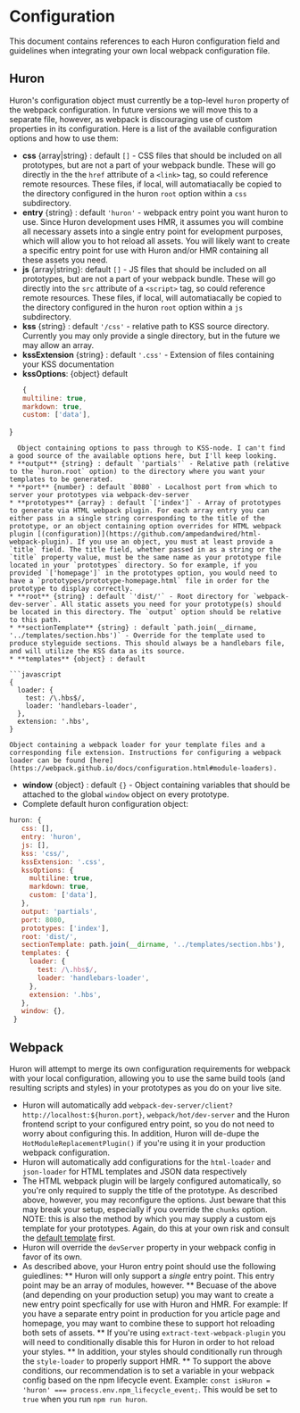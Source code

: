 # Configuration

This document contains references to each Huron configuration field and guidelines when integrating your own local webpack configuration file.

## Huron
Huron's configuration object must currently be a top-level `huron` property of the webpack configuration. In future versions we will move this to a separate file, however, as webpack is discouraging use of custom properties in its configuration. Here is a list of the available configuration options and how to use them:
 * **css** {array|string} : default `[]` - CSS files that should be included on all prototypes, but are not a part of your webpack bundle. These will go directly in the the `href` attribute of a `<link>` tag, so could reference remote resources. These files, if local, will automatiacally be copied to the directory configured in the huron `root` option within a `css` subdirectory.
 * **entry** {string} : default `'huron'` - webpack entry point you want huron to use. Since Huron development uses HMR, it assumes you will combine all necessary assets into a single entry point for evelopment purposes, which will allow you to hot reload all assets. You will likely want to create a specific entry point for use with Huron and/or HMR containing all these assets you need.
 * **js** {array|string}: default `[]` - JS files that should be included on all prototypes, but are not a part of your webpack bundle. These will go directly into the `src` attribute of a `<script>` tag, so could reference remote resources. These files, if local, will automatiacally be copied to the directory configured in the huron `root` option within a `js` subdirectory.
 * **kss** {string} : default `'/css'` - relative path to KSS source directory. Currently you may only provide a single directory, but in the future we may allow an array.
 * **kssExtension** {string} : default `'.css'` - Extension of files containing your KSS documentation
 * **kssOptions**: {object} default
 	```javascript
 	{
    multiline: true,
    markdown: true,
    custom: ['data'],
  }
  ```
    Object containing options to pass through to KSS-node. I can't find a good source of the available options here, but I'll keep looking.
 * **output** {string} : default `'partials'` - Relative path (relative to the `huron.root` option) to the directory where you want your templates to be generated.
 * **port** {number} : default `8080` - Localhost port from which to server your prototypes via webpack-dev-server
 * **prototypes** {array} : default `['index']` - Array of prototypes to generate via HTML webpack plugin. For each array entry you can either pass in a single string corresponding to the title of the prototype, or an object containing option overrides for HTML webpack plugin [(configuration)](https://github.com/ampedandwired/html-webpack-plugin). If you use an object, you must at least provide a `title` field. The title field, whether passed in as a string or the `title` property value, must be the same name as your prototype file located in your `prototypes` directory. So for example, if you provided `['homepage']` in the prototypes option, you would need to have a `prototypes/prototype-homepage.html` file in order for the prototype to display correctly.
 * **root** {string} : default `'dist/'` - Root directory for `webpack-dev-server`. All static assets you need for your prototype(s) should be located in this directory. The `output` option should be relative to this path.
 * **sectionTemplate** {string} : default `path.join(__dirname, '../templates/section.hbs')` - Override for the template used to produce styleguide sections. This should always be a handlebars file, and will utilize the KSS data as its source.
 * **templates** {object} : default

  ```javascript
  {
    loader: {
      test: /\.hbs$/,
      loader: 'handlebars-loader',
    },
    extension: '.hbs',
  }
  ```

    Object containing a webpack loader for your template files and a corresponding file extension. Instructions for configuring a webpack loader can be found [here](https://webpack.github.io/docs/configuration.html#module-loaders).
 * **window** {object} : default `{}` - Object containing variables that should be attached to the global `window` object on every prototype.
 * Complete default huron configuration object:

 ```javascript
 huron: {
    css: [],
    entry: 'huron',
    js: [],
    kss: 'css/',
    kssExtension: '.css',
    kssOptions: {
      multiline: true,
      markdown: true,
      custom: ['data'],
    },
    output: 'partials',
    port: 8080,
    prototypes: ['index'],
    root: 'dist/',
    sectionTemplate: path.join(__dirname, '../templates/section.hbs'),
    templates: {
      loader: {
        test: /\.hbs$/,
        loader: 'handlebars-loader',
      },
      extension: '.hbs',
    },
    window: {},
  }
  ```

## Webpack
Huron will attempt to merge its own configuration requirements for webpack with your local configuration, allowing you to use the same build tools (and resulting scripts and styles) in your prototypes as you do on your live site.
 * Huron will automatically add `webpack-dev-server/client?http://localhost:${huron.port}`, `webpack/hot/dev-server` and the Huron frontend script to your configured entry point, so you do not need to worry about configuring this. In addition, Huron will de-dupe the `HotModuleReplacementPlugin()` if you're using it in your production webpack configuration.
 * Huron will automatically add configurations for the `html-loader` and `json-loader` for HTML templates and JSON data respectively
 * The HTML webpack plugin will be largely configured automatically, so you're only required to supply the title of the prototype. As described above, however, you may reconfigure the options. Just beware that this may break your setup, especially if you override the `chunks` option. NOTE: this is also the method by which you may supply a custom ejs template for your prototypes. Again, do this at your own risk and consult the [default template](../templates/prototype-teplate.ejs) first.
 * Huron will override the `devServer` property in your webpack config in favor of its own.
 * As described above, your Huron entry point should use the following guiedlines:
 	** Huron will only support a _single_ entry point. This entry point may be an array of modules, however.
 	** Becuase of the above (and depending on your production setup) you may want to create a new entry point specfically for use with Huron and HMR. For example: If you have a separate entry point in production for you article page and homepage, you may want to combine these to support hot reloading both sets of assets.
 	** If you're using `extract-text-webpack-plugin` you will need to conditionally disable this for Huron in order to hot reload your styles.
 	** In addition, your styles should conditionally run through the `style-loader` to properly support HMR.
 	** To support the above conditions, our recommendation is to set a variable in your webpack config based on the npm lifecycle event. Example: `const isHuron = 'huron' === process.env.npm_lifecycle_event;`. This would be set to `true` when you run `npm run huron`.
